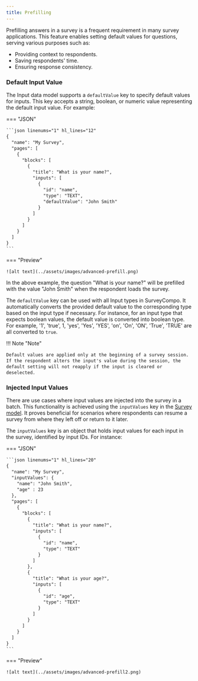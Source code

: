 ```yaml
---
title: Prefilling
---
```


Prefilling answers in a survey is a frequent requirement in many survey applications. This feature enables setting default values for questions, serving various purposes such as:

- Providing context to respondents.
- Saving respondents' time.
- Ensuring response consistency.


### Default Input Value

The Input data model supports a `defaultValue` key to specify default values for inputs. This key accepts a string, boolean, or numeric value representing the default input value. For example:


=== "JSON"

    ```json linenums="1" hl_lines="12"
    {
      "name": "My Survey",
      "pages": [
        {
          "blocks": [
            {
              "title": "What is your name?",
              "inputs": [
                {
                  "id": "name",
                  "type": "TEXT",
                  "defaultValue": "John Smith"
                }
              ]
            }
          ]
        }
      ]
    }
    ```

=== "Preview"

    ![alt text](../assets/images/advanced-prefill.png)


In the above example, the question "What is your name?" will be prefilled with the value "John Smith" when the respondent loads the survey.

The `defaultValue` key can be used with all Input types in SurveyCompo. It automatically converts the provided default value to the corresponding type based on the input type if necessary. For instance, for an input type that expects boolean values, the default value is converted into boolean type. For example, '1', 'true', 1, 'yes', 'Yes', 'YES', 'on', 'On', 'ON', 'True', 'TRUE' are all converted to `true`.

!!! Note "Note"

    Default values are applied only at the beginning of a survey session. If the respondent alters the input's value during the session, the default setting will not reapply if the input is cleared or deselected.


### Injected Input Values

There are use cases where input values are injected into the survey in a batch. This functionality is achieved using the `inputValues` key in the [Survey model](/data-models/survey/). It proves beneficial for scenarios where respondents can resume a survey from where they left off or return to it later.

The `inputValues` key is an object that holds input values for each input in the survey, identified by input IDs. For instance:


=== "JSON"


    ```json linenums="1" hl_lines="20"
    {
      "name": "My Survey",
      "inputValues": {
        "name": "John Smith",
        "age" : 23
      },
      "pages": [
        {
          "blocks": [
            {
              "title": "What is your name?",
              "inputs": [
                {
                  "id": "name",
                  "type": "TEXT"
                }
              ]
            },
            {
              "title": "What is your age?",
              "inputs": [
                {
                  "id": "age",
                  "type": "TEXT"
                }
              ]
            }
          ]
        }
      ]
    }
    ```

=== "Preview"

    ![alt text](../assets/images/advanced-prefill2.png)


